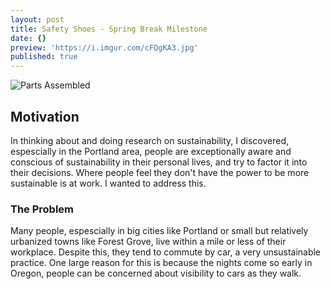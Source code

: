```yaml
---
layout: post
title: Safety Shoes - Spring Break Milestone
date: {}
preview: 'https://i.imgur.com/cFQgKA3.jpg'
published: true
---
```


![Parts Assembled](https://i.imgur.com/cFQgKA3.jpg)

## Motivation
In thinking about and doing research on sustainability, I discovered, espescially in the Portland area, people are exceptionally aware and conscious of sustainability in their personal lives, and try to factor it into their decisions. Where people feel they don't have the power to be more sustainable is at work. I wanted to address this.
### The Problem
Many people, espescially in big cities like Portland or small but relatively urbanized towns like Forest Grove, live within a mile or less of their workplace. Despite this, they tend to commute by car, a very unsustainable practice. One large reason for this is because the nights come so early in Oregon, people can be concerned about visibility to cars as they walk.